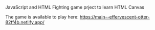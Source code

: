 JavaScript and HTML Fighting game prject to learn HTML Canvas

The game is available to play here: https://main--effervescent-otter-82ff4b.netlify.app/
